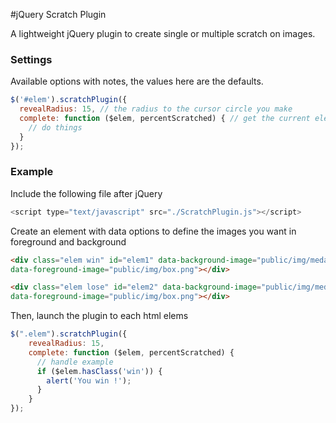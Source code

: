 #jQuery Scratch Plugin

A lightweight jQuery plugin to create single or multiple scratch on images.

### Settings

Available options with notes, the values here are the defaults.

```js
$('#elem').scratchPlugin({
  revealRadius: 15, // the radius to the cursor circle you make
  complete: function ($elem, percentScratched) { // get the current element and the percentage scratched
    // do things
  }
});
```

### Example

Include the following file after jQuery

```js
<script type="text/javascript" src="./ScratchPlugin.js"></script>
```

Create an element with data options to define the images you want in foreground and background

```html
<div class="elem win" id="elem1" data-background-image="public/img/medal.png"
data-foreground-image="public/img/box.png"></div>

<div class="elem lose" id="elem2" data-background-image="public/img/medal.png"
data-foreground-image="public/img/box.png"></div>
```

Then, launch the plugin to each html elems

```js
$(".elem").scratchPlugin({
    revealRadius: 15,
    complete: function ($elem, percentScratched) {
      // handle example
      if ($elem.hasClass('win')) {
        alert('You win !');
      }
    }
});
```
